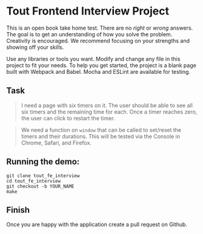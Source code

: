 # Tout Frontend Interview Project

This is an open book take home test. There are no *right* or *wrong* answers. The goal is to get an understanding of how you solve the problem. Creativity is encouraged. We recommend focusing on your strengths and showing off your skills.

Use any libraries or tools you want. Modify and change any file in this project to fit your needs. To help you get started, the project is a blank page built with Webpack and Babel. Mocha and ESLint are available for testing.


## Task
> I need a page with six timers on it. The user should be able to see all six timers and the remaining time for each. Once a timer reaches zero, the user can click to restart the timer.

> We need a function on `window` that can be called to set/reset the timers and their durations. This will be tested via the Console in Chrome, Safari, and Firefox.


## Running the demo:
```
git clone tout_fe_interview
cd tout_fe_interview
git checkout -b YOUR_NAME
make
```

## Finish
Once you are happy with the application create a pull request on Github.

